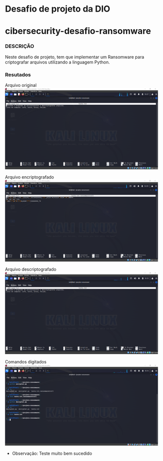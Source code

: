 # Desafio de projeto da DIO
# cibersecurity-desafio-ransomware

### DESCRIÇÃO
Neste desafio de projeto, tem que implementar um Ransomware para criptografar arquivos utilizando a linguagem Python.

### Resutados

Arquivo original
![Alt text](./imagem1.png "Optional title")

Arquivo encriptografado
![Alt text](./imagem2.png "Optional title")

Arquivo descriptografado
![Alt text](./imagem3.png "Optional title")

Comandos digitados
![Alt text](./imagem4.png "Optional title")

- Observação: Teste muito bem sucedido
